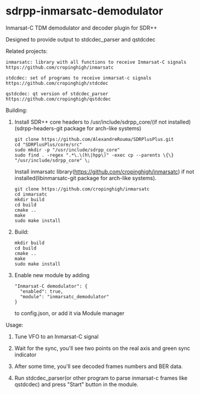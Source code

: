 # sdrpp-inmarsatc-demodulator
Inmarsat-C TDM demodulator and decoder plugin for SDR++

Designed to provide output to stdcdec_parser and qstdcdec

Related projects:

    inmarsatc: library with all functions to receive Inmarsat-C signals
    https://github.com/cropinghigh/inmarsatc

    stdcdec: set of programs to receive inmarsat-c signals
    https://github.com/cropinghigh/stdcdec

    qstdcdec: qt version of stdcdec_parser
    https://github.com/cropinghigh/qstdcdec

Building:

  1.  Install SDR++ core headers to /usr/include/sdrpp_core/(if not installed) (sdrpp-headers-git package for arch-like systems)

          git clone https://github.com/AlexandreRouma/SDRPlusPlus.git
          cd "SDRPlusPlus/core/src"
          sudo mkdir -p "/usr/include/sdrpp_core"
          sudo find . -regex ".*\.\(h\|hpp\)" -exec cp --parents \{\} "/usr/include/sdrpp_core" \;

      Install inmarsatc library(https://github.com/cropinghigh/inmarsatc) if not installed(libinmarsatc-git package for arch-like systems).

          git clone https://github.com/cropinghigh/inmarsatc
          cd inmarsatc
          mkdir build
          cd build
          cmake ..
          make
          sudo make install

  2.  Build:

          mkdir build
          cd build
          cmake ..
          make
          sudo make install

  4.  Enable new module by adding

          "Inmarsat-C demodulator": {
            "enabled": true,
            "module": "inmarsatc_demodulator"
          }

      to config.json, or add it via Module manager

Usage:

  1.  Tune VFO to an Inmarsat-C signal

  2.  Wait for the sync, you'll see two points on the real axis and green sync indicator

  3.  After some time, you'll see decoded frames numbers and BER data.

  4.  Run stdcdec_parser(or other program to parse inmarsat-c frames like qstdcdec) and press "Start" button in the module.

